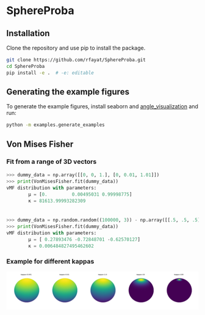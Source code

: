 # SphereProba

## Installation
Clone the repository and use pip to install the package.
```bash
git clone https://github.com/rfayat/SphereProba.git
cd SphereProba
pip install -e .  # -e: editable
```
## Generating the example figures
To generate the example figures, install seaborn and [angle_visualization](https://github.com/rfayat/angle_visualization) and run:

```bash
python -m examples.generate_examples
```

## Von Mises Fisher
### Fit from a range of 3D vectors
```python
>>> dummy_data = np.array([[0, 0, 1.], [0, 0.01, 1.01]])
>>> print(VonMisesFisher.fit(dummy_data))
vMF distribution with parameters:
        μ = [0.         0.00495031 0.99998775]
        κ = 81613.99993282309


>>> dummy_data = np.random.random((100000, 3)) - np.array([[.5, .5, .5]])
>>> print(VonMisesFisher.fit(dummy_data))
vMF distribution with parameters:
        μ = [ 0.27893476 -0.72848701 -0.62570127]
        κ = 0.006484827495462602
```
### Example for different kappas
![kappa example](examples/vmf.png)
